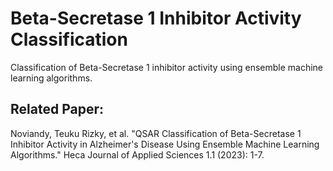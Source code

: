 # Beta-Secretase 1 Inhibitor Activity Classification

Classification of Beta-Secretase 1 inhibitor activity using ensemble machine learning algorithms.

## Related Paper:

Noviandy, Teuku Rizky, et al. "QSAR Classification of Beta-Secretase 1 Inhibitor Activity in Alzheimer's Disease Using Ensemble Machine Learning Algorithms." Heca Journal of Applied Sciences 1.1 (2023): 1-7.